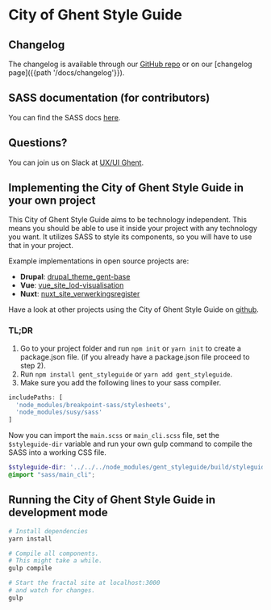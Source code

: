 # City of Ghent Style Guide

## Changelog

The changelog is available through our [GitHub repo](https://github.com/StadGent/fractal_styleguide_gent-base/)
or on our [changelog page]({{path '/docs/changelog'}}).

## SASS documentation (for contributors)

You can find the SASS docs <a href="{{ path '/sassdocs/index.html' }}" target="_blank">here</a>.

## Questions?

You can join us on Slack at <a href="https://uxuighent.slack.com/" target="_blank">UX/UI Ghent</a>.

## Implementing the City of Ghent Style Guide in your own project

This City of Ghent Style Guide aims to be technology independent. This means you should be
able to use it inside your project with any technology you want. It utilizes
SASS to style its components, so you will have to use that in your project.

Example implementations in open source projects are:

* **Drupal**: [drupal_theme_gent-base](https://github.com/StadGent/drupal_theme_gent-base)
* **Vue**: [vue_site_lod-visualisation](https://github.com/StadGent/vue_site_lod-visualisation)
* **Nuxt**: [nuxt_site_verwerkingsregister](https://github.com/StadGent/nuxt_site_verwerkingsregister)

Have a look at other projects using the City of Ghent Style Guide on [github](https://github.com/StadGent/fractal_styleguide_gent-base/network/dependents?package_id=UGFja2FnZS0xODQ5OTYzOQ%3D%3D).

### TL;DR

1. Go to your project folder and run `npm init` or `yarn init` to create a
  package.json file.
  (if you already have a package.json file proceed to step 2).
2. Run `npm install gent_styleguide` or `yarn add gent_styleguide`.
3. Make sure you add the following lines to your sass compiler.

  ```javascript
  includePaths: [
    'node_modules/breakpoint-sass/stylesheets',
    'node_modules/susy/sass'
  ]
  ```

Now you can import the `main.scss` or `main_cli.scss` file,
set the `$styleguide-dir` variable and run your own gulp
command to compile the SASS into a working CSS file.

```scss
$styleguide-dir: '../../../node_modules/gent_styleguide/build/styleguide' !default;
@import "sass/main_cli";
```

## Running the City of Ghent Style Guide in development mode

```bash
# Install dependencies
yarn install

# Compile all components.
# This might take a while.
gulp compile

# Start the fractal site at localhost:3000
# and watch for changes.
gulp
```
